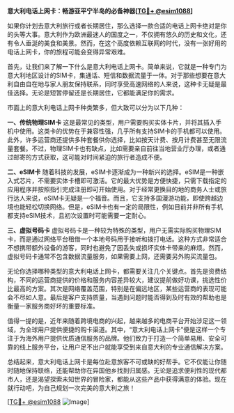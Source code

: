 **意大利电话上网卡：畅游亚平宁半岛的必备神器[[TG💪+ @esim1088](https://t.me/s/esim1088)]**

如果你计划去意大利旅行或者长期居住，那么选择一款合适的电话上网卡绝对是你的头等大事。意大利作为欧洲最迷人的国度之一，不仅拥有悠久的历史和文化，还有令人垂涎的美食和美景。然而，在这个高度依赖互联网的时代，没有一张好用的电话上网卡，你的旅程可能会变得异常艰难。

首先，让我们来了解一下什么是意大利电话上网卡。简单来说，它就是一种专门为意大利地区设计的SIM卡，集通话、短信和数据流量于一体。对于那些想要在意大利自由自在地与家人朋友保持联系，同时享受高速网络的人来说，这种卡无疑是最佳选择。无论是短暂停留还是长期居住，它都能满足你的需求。

市面上的意大利电话上网卡种类繁多，但大致可以分为以下几种：

**一、传统物理SIM卡**
这是最常见的类型，用户需要购买实体卡片，并将其插入手机中使用。这类卡的优势在于兼容性强，几乎所有支持SIM卡的手机都可以使用。此外，许多运营商还提供多种套餐供你选择，比如按天计费、按月计费甚至无限流量套餐。不过，物理SIM卡也有缺点，比如需要亲自前往当地营业厅办理，或者通过邮寄的方式获取，这可能对时间紧迫的旅行者造成不便。

**二、eSIM卡**
随着科技的发展，eSIM卡逐渐成为一种新兴的选择。eSIM是一种嵌入式芯片，不需要实体卡槽即可激活。它的最大优势是方便快捷，只需下载指定的应用程序并按照指引完成注册即可开始使用。对于经常更换目的地的商务人士或旅行达人来说，eSIM卡无疑是一个福音。而且，它支持多国漫游功能，即使跨越边境也能轻松切换网络。但是，eSIM卡也有一定的局限性，例如目前并非所有手机都支持eSIM技术，且初次设置时可能需要一定耐心。

**三、虚拟号码卡**
虚拟号码卡是一种较为特殊的类型，用户无需实际购买物理SIM卡，而是通过网络平台租借一个本地号码用于接听和拨打电话。这种方式非常适合不想携带额外设备的游客，同时也避免了因丢失或损坏实体卡带来的麻烦。然而，虚拟号码卡通常不包含数据流量服务，如果需要上网，还需要另外购买流量包。

无论你选择哪种类型的意大利电话上网卡，都需要关注几个关键点。首先是资费结构，不同的运营商提供的价格和服务内容差异较大，建议提前做好功课，挑选性价比最高的方案。其次是网络覆盖范围，特别是在偏远地区，某些运营商的表现可能会不尽如人意。最后是客户支持质量，当遇到问题时能否得到及时有效的帮助也是衡量一家服务商好坏的重要标准。

值得一提的是，近年来随着跨境电商的兴起，越来越多的电商平台开始涉足这一领域，为全球用户提供便捷的购卡渠道。其中，“意大利电话上网卡”便是这样一个专注于为海外用户提供优质通信服务的品牌。他们致力于打造一个简单易用、安全可靠的线上服务平台，让用户足不出户就能享受到来自意大利的专业通信解决方案。

总结起来，意大利电话上网卡是每位赴意旅客不可或缺的好帮手。它不仅能让你随时随地保持联络，还能帮助你在异国他乡找到归属感。无论是追求便利性的现代都市人，还是渴望探索未知世界的冒险家，都能从这些产品中获得满意的体验。现在就行动吧，为自己规划一次完美的意大利之旅！

[[TG💪+ @esim1088](https://t.me/s/esim1088) ![Image](https://i.postimg.cc/4NQfJmqS/Snipaste-2025-05-13-00-14-12.png)]